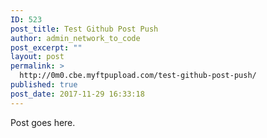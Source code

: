 ```yaml
---
ID: 523
post_title: Test Github Post Push
author: admin_network_to_code
post_excerpt: ""
layout: post
permalink: >
  http://0m0.cbe.myftpupload.com/test-github-post-push/
published: true
post_date: 2017-11-29 16:33:18
---
```

Post goes here.